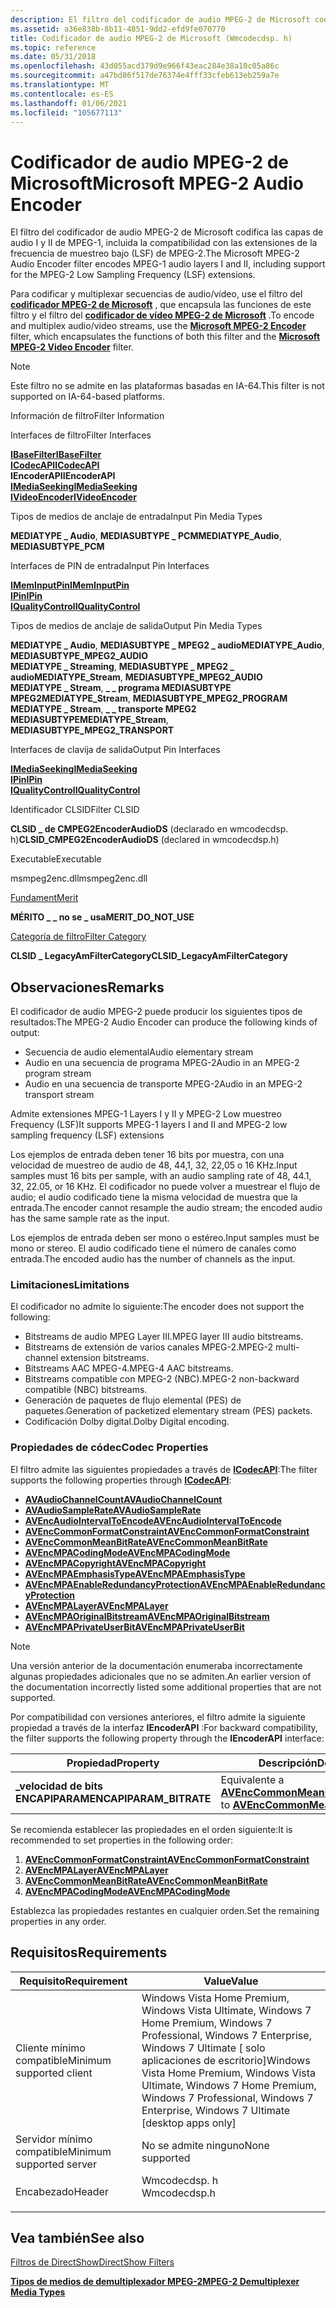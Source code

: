 ```yaml
---
description: El filtro del codificador de audio MPEG-2 de Microsoft codifica las capas de audio I y II de MPEG-1, incluida la compatibilidad con las extensiones de la frecuencia de muestreo bajo (LSF) de MPEG-2.
ms.assetid: a36e838b-8b11-4851-9dd2-efd9fe070770
title: Codificador de audio MPEG-2 de Microsoft (Wmcodecdsp. h)
ms.topic: reference
ms.date: 05/31/2018
ms.openlocfilehash: 43d055acd379d9e966f43eac284e38a10c05a86c
ms.sourcegitcommit: a47bd86f517de76374e4fff33cfeb613eb259a7e
ms.translationtype: MT
ms.contentlocale: es-ES
ms.lasthandoff: 01/06/2021
ms.locfileid: "105677113"
---
```

# <a name="microsoft-mpeg-2-audio-encoder"></a><span data-ttu-id="57567-103">Codificador de audio MPEG-2 de Microsoft</span><span class="sxs-lookup"><span data-stu-id="57567-103">Microsoft MPEG-2 Audio Encoder</span></span>

<span data-ttu-id="57567-104">El filtro del codificador de audio MPEG-2 de Microsoft codifica las capas de audio I y II de MPEG-1, incluida la compatibilidad con las extensiones de la frecuencia de muestreo bajo (LSF) de MPEG-2.</span><span class="sxs-lookup"><span data-stu-id="57567-104">The Microsoft MPEG-2 Audio Encoder filter encodes MPEG-1 audio layers I and II, including support for the MPEG-2 Low Sampling Frequency (LSF) extensions.</span></span>

<span data-ttu-id="57567-105">Para codificar y multiplexar secuencias de audio/vídeo, use el filtro del [**codificador MPEG-2 de Microsoft**](microsoft-mpeg-2-encoder.md) , que encapsula las funciones de este filtro y el filtro del [**codificador de vídeo MPEG-2 de Microsoft**](microsoft-mpeg-2-video-encoder.md) .</span><span class="sxs-lookup"><span data-stu-id="57567-105">To encode and multiplex audio/video streams, use the [**Microsoft MPEG-2 Encoder**](microsoft-mpeg-2-encoder.md) filter, which encapsulates the functions of both this filter and the [**Microsoft MPEG-2 Video Encoder**](microsoft-mpeg-2-video-encoder.md) filter.</span></span>

> [!Note]  
> <span data-ttu-id="57567-106">Este filtro no se admite en las plataformas basadas en IA-64.</span><span class="sxs-lookup"><span data-stu-id="57567-106">This filter is not supported on IA-64-based platforms.</span></span>

 



<span data-ttu-id="57567-107">Información de filtro</span><span class="sxs-lookup"><span data-stu-id="57567-107">Filter Information</span></span>

<span data-ttu-id="57567-108">Interfaces de filtro</span><span class="sxs-lookup"><span data-stu-id="57567-108">Filter Interfaces</span></span>

[<span data-ttu-id="57567-109">**IBaseFilter**</span><span class="sxs-lookup"><span data-stu-id="57567-109">**IBaseFilter**</span></span>](/windows/desktop/api/Strmif/nn-strmif-ibasefilter)<br/> [<span data-ttu-id="57567-110">**ICodecAPI**</span><span class="sxs-lookup"><span data-stu-id="57567-110">**ICodecAPI**</span></span>](/windows/desktop/api/Strmif/nn-strmif-icodecapi)<br/> <span data-ttu-id="57567-111">**IEncoderAPI**</span><span class="sxs-lookup"><span data-stu-id="57567-111">**IEncoderAPI**</span></span><br/> [<span data-ttu-id="57567-112">**IMediaSeeking**</span><span class="sxs-lookup"><span data-stu-id="57567-112">**IMediaSeeking**</span></span>](/windows/desktop/api/Strmif/nn-strmif-imediaseeking)<br/> [<span data-ttu-id="57567-113">**IVideoEncoder**</span><span class="sxs-lookup"><span data-stu-id="57567-113">**IVideoEncoder**</span></span>](/windows/win32/api/strmif/nn-strmif-ivideoencoder)<br/>

<span data-ttu-id="57567-114">Tipos de medios de anclaje de entrada</span><span class="sxs-lookup"><span data-stu-id="57567-114">Input Pin Media Types</span></span>

<span data-ttu-id="57567-115">**MEDIATYPE \_ Audio**, **MEDIASUBTYPE \_ PCM**</span><span class="sxs-lookup"><span data-stu-id="57567-115">**MEDIATYPE\_Audio**, **MEDIASUBTYPE\_PCM**</span></span>

<span data-ttu-id="57567-116">Interfaces de PIN de entrada</span><span class="sxs-lookup"><span data-stu-id="57567-116">Input Pin Interfaces</span></span>

[<span data-ttu-id="57567-117">**IMemInputPin**</span><span class="sxs-lookup"><span data-stu-id="57567-117">**IMemInputPin**</span></span>](/windows/desktop/api/Strmif/nn-strmif-imeminputpin)<br/> [<span data-ttu-id="57567-118">**IPin**</span><span class="sxs-lookup"><span data-stu-id="57567-118">**IPin**</span></span>](/windows/desktop/api/Strmif/nn-strmif-ipin)<br/> [<span data-ttu-id="57567-119">**IQualityControl**</span><span class="sxs-lookup"><span data-stu-id="57567-119">**IQualityControl**</span></span>](/windows/desktop/api/Strmif/nn-strmif-iqualitycontrol)<br/>

<span data-ttu-id="57567-120">Tipos de medios de anclaje de salida</span><span class="sxs-lookup"><span data-stu-id="57567-120">Output Pin Media Types</span></span>

<span data-ttu-id="57567-121">**MEDIATYPE \_ Audio**, **MEDIASUBTYPE \_ MPEG2 \_ audio**</span><span class="sxs-lookup"><span data-stu-id="57567-121">**MEDIATYPE\_Audio**, **MEDIASUBTYPE\_MPEG2\_AUDIO**</span></span><br/> <span data-ttu-id="57567-122">**MEDIATYPE \_ Streaming**, **MEDIASUBTYPE \_ MPEG2 \_ audio**</span><span class="sxs-lookup"><span data-stu-id="57567-122">**MEDIATYPE\_Stream**, **MEDIASUBTYPE\_MPEG2\_AUDIO**</span></span><br/> <span data-ttu-id="57567-123">**MEDIATYPE \_ Stream**, **\_ \_ programa MEDIASUBTYPE MPEG2**</span><span class="sxs-lookup"><span data-stu-id="57567-123">**MEDIATYPE\_Stream**, **MEDIASUBTYPE\_MPEG2\_PROGRAM**</span></span><br/> <span data-ttu-id="57567-124">**MEDIATYPE \_ Stream**, **\_ \_ transporte MPEG2 MEDIASUBTYPE**</span><span class="sxs-lookup"><span data-stu-id="57567-124">**MEDIATYPE\_Stream**, **MEDIASUBTYPE\_MPEG2\_TRANSPORT**</span></span><br/>

<span data-ttu-id="57567-125">Interfaces de clavija de salida</span><span class="sxs-lookup"><span data-stu-id="57567-125">Output Pin Interfaces</span></span>

[<span data-ttu-id="57567-126">**IMediaSeeking**</span><span class="sxs-lookup"><span data-stu-id="57567-126">**IMediaSeeking**</span></span>](/windows/desktop/api/Strmif/nn-strmif-imediaseeking)<br/> [<span data-ttu-id="57567-127">**IPin**</span><span class="sxs-lookup"><span data-stu-id="57567-127">**IPin**</span></span>](/windows/desktop/api/Strmif/nn-strmif-ipin)<br/> [<span data-ttu-id="57567-128">**IQualityControl**</span><span class="sxs-lookup"><span data-stu-id="57567-128">**IQualityControl**</span></span>](/windows/desktop/api/Strmif/nn-strmif-iqualitycontrol)<br/>

<span data-ttu-id="57567-129">Identificador CLSID</span><span class="sxs-lookup"><span data-stu-id="57567-129">Filter CLSID</span></span>

<span data-ttu-id="57567-130">**CLSID \_ de CMPEG2EncoderAudioDS** (declarado en wmcodecdsp. h)</span><span class="sxs-lookup"><span data-stu-id="57567-130">**CLSID\_CMPEG2EncoderAudioDS** (declared in wmcodecdsp.h)</span></span>

<span data-ttu-id="57567-131">Executable</span><span class="sxs-lookup"><span data-stu-id="57567-131">Executable</span></span>

<span data-ttu-id="57567-132">msmpeg2enc.dll</span><span class="sxs-lookup"><span data-stu-id="57567-132">msmpeg2enc.dll</span></span>

[<span data-ttu-id="57567-133">Fundament</span><span class="sxs-lookup"><span data-stu-id="57567-133">Merit</span></span>](merit.md)

<span data-ttu-id="57567-134">**MÉRITO \_ \_ no se \_ usa**</span><span class="sxs-lookup"><span data-stu-id="57567-134">**MERIT\_DO\_NOT\_USE**</span></span>

[<span data-ttu-id="57567-135">Categoría de filtro</span><span class="sxs-lookup"><span data-stu-id="57567-135">Filter Category</span></span>](filter-categories.md)

<span data-ttu-id="57567-136">**CLSID \_ LegacyAmFilterCategory**</span><span class="sxs-lookup"><span data-stu-id="57567-136">**CLSID\_LegacyAmFilterCategory**</span></span>



 

## <a name="remarks"></a><span data-ttu-id="57567-137">Observaciones</span><span class="sxs-lookup"><span data-stu-id="57567-137">Remarks</span></span>

<span data-ttu-id="57567-138">El codificador de audio MPEG-2 puede producir los siguientes tipos de resultados:</span><span class="sxs-lookup"><span data-stu-id="57567-138">The MPEG-2 Audio Encoder can produce the following kinds of output:</span></span>

-   <span data-ttu-id="57567-139">Secuencia de audio elemental</span><span class="sxs-lookup"><span data-stu-id="57567-139">Audio elementary stream</span></span>
-   <span data-ttu-id="57567-140">Audio en una secuencia de programa MPEG-2</span><span class="sxs-lookup"><span data-stu-id="57567-140">Audio in an MPEG-2 program stream</span></span>
-   <span data-ttu-id="57567-141">Audio en una secuencia de transporte MPEG-2</span><span class="sxs-lookup"><span data-stu-id="57567-141">Audio in an MPEG-2 transport stream</span></span>

<span data-ttu-id="57567-142">Admite extensiones MPEG-1 Layers I y II y MPEG-2 Low muestreo Frequency (LSF)</span><span class="sxs-lookup"><span data-stu-id="57567-142">It supports MPEG-1 layers I and II and MPEG-2 low sampling frequency (LSF) extensions</span></span>

<span data-ttu-id="57567-143">Los ejemplos de entrada deben tener 16 bits por muestra, con una velocidad de muestreo de audio de 48, 44,1, 32, 22,05 o 16 KHz.</span><span class="sxs-lookup"><span data-stu-id="57567-143">Input samples must 16 bits per sample, with an audio sampling rate of 48, 44.1, 32, 22.05, or 16 KHz.</span></span> <span data-ttu-id="57567-144">El codificador no puede volver a muestrear el flujo de audio; el audio codificado tiene la misma velocidad de muestra que la entrada.</span><span class="sxs-lookup"><span data-stu-id="57567-144">The encoder cannot resample the audio stream; the encoded audio has the same sample rate as the input.</span></span>

<span data-ttu-id="57567-145">Los ejemplos de entrada deben ser mono o estéreo.</span><span class="sxs-lookup"><span data-stu-id="57567-145">Input samples must be mono or stereo.</span></span> <span data-ttu-id="57567-146">El audio codificado tiene el número de canales como entrada.</span><span class="sxs-lookup"><span data-stu-id="57567-146">The encoded audio has the number of channels as the input.</span></span>

### <a name="limitations"></a><span data-ttu-id="57567-147">Limitaciones</span><span class="sxs-lookup"><span data-stu-id="57567-147">Limitations</span></span>

<span data-ttu-id="57567-148">El codificador no admite lo siguiente:</span><span class="sxs-lookup"><span data-stu-id="57567-148">The encoder does not support the following:</span></span>

-   <span data-ttu-id="57567-149">Bitstreams de audio MPEG Layer III.</span><span class="sxs-lookup"><span data-stu-id="57567-149">MPEG layer III audio bitstreams.</span></span>
-   <span data-ttu-id="57567-150">Bitstreams de extensión de varios canales MPEG-2.</span><span class="sxs-lookup"><span data-stu-id="57567-150">MPEG-2 multi-channel extension bitstreams.</span></span>
-   <span data-ttu-id="57567-151">Bitstreams AAC MPEG-4.</span><span class="sxs-lookup"><span data-stu-id="57567-151">MPEG-4 AAC bitstreams.</span></span>
-   <span data-ttu-id="57567-152">Bitstreams compatible con MPEG-2 (NBC).</span><span class="sxs-lookup"><span data-stu-id="57567-152">MPEG-2 non-backward compatible (NBC) bitstreams.</span></span>
-   <span data-ttu-id="57567-153">Generación de paquetes de flujo elemental (PES) de paquetes.</span><span class="sxs-lookup"><span data-stu-id="57567-153">Generation of packetized elementary stream (PES) packets.</span></span>
-   <span data-ttu-id="57567-154">Codificación Dolby digital.</span><span class="sxs-lookup"><span data-stu-id="57567-154">Dolby Digital encoding.</span></span>

### <a name="codec-properties"></a><span data-ttu-id="57567-155">Propiedades de códec</span><span class="sxs-lookup"><span data-stu-id="57567-155">Codec Properties</span></span>

<span data-ttu-id="57567-156">El filtro admite las siguientes propiedades a través de [**ICodecAPI**](/windows/desktop/api/Strmif/nn-strmif-icodecapi):</span><span class="sxs-lookup"><span data-stu-id="57567-156">The filter supports the following properties through [**ICodecAPI**](/windows/desktop/api/Strmif/nn-strmif-icodecapi):</span></span>

-   [<span data-ttu-id="57567-157">**AVAudioChannelCount**</span><span class="sxs-lookup"><span data-stu-id="57567-157">**AVAudioChannelCount**</span></span>](avaudiochannelcount-property.md)
-   [<span data-ttu-id="57567-158">**AVAudioSampleRate**</span><span class="sxs-lookup"><span data-stu-id="57567-158">**AVAudioSampleRate**</span></span>](avaudiosamplerate-property.md)
-   [<span data-ttu-id="57567-159">**AVEncAudioIntervalToEncode**</span><span class="sxs-lookup"><span data-stu-id="57567-159">**AVEncAudioIntervalToEncode**</span></span>](avencaudiointervaltoencode-property.md)
-   [<span data-ttu-id="57567-160">**AVEncCommonFormatConstraint**</span><span class="sxs-lookup"><span data-stu-id="57567-160">**AVEncCommonFormatConstraint**</span></span>](avenccommonformatconstraint-property.md)
-   [<span data-ttu-id="57567-161">**AVEncCommonMeanBitRate**</span><span class="sxs-lookup"><span data-stu-id="57567-161">**AVEncCommonMeanBitRate**</span></span>](avenccommonmeanbitrate-property.md)
-   [<span data-ttu-id="57567-162">**AVEncMPACodingMode**</span><span class="sxs-lookup"><span data-stu-id="57567-162">**AVEncMPACodingMode**</span></span>](avencmpacodingmode-property.md)
-   [<span data-ttu-id="57567-163">**AVEncMPACopyright**</span><span class="sxs-lookup"><span data-stu-id="57567-163">**AVEncMPACopyright**</span></span>](avencmpacopyright-property.md)
-   [<span data-ttu-id="57567-164">**AVEncMPAEmphasisType**</span><span class="sxs-lookup"><span data-stu-id="57567-164">**AVEncMPAEmphasisType**</span></span>](avencmpaemphasistype-property.md)
-   [<span data-ttu-id="57567-165">**AVEncMPAEnableRedundancyProtection**</span><span class="sxs-lookup"><span data-stu-id="57567-165">**AVEncMPAEnableRedundancyProtection**</span></span>](avencmpaenableredundancyprotection-property.md)
-   [<span data-ttu-id="57567-166">**AVEncMPALayer**</span><span class="sxs-lookup"><span data-stu-id="57567-166">**AVEncMPALayer**</span></span>](avencmpalayer-property.md)
-   [<span data-ttu-id="57567-167">**AVEncMPAOriginalBitstream**</span><span class="sxs-lookup"><span data-stu-id="57567-167">**AVEncMPAOriginalBitstream**</span></span>](avencmpaoriginalbitstream-property.md)
-   [<span data-ttu-id="57567-168">**AVEncMPAPrivateUserBit**</span><span class="sxs-lookup"><span data-stu-id="57567-168">**AVEncMPAPrivateUserBit**</span></span>](avencmpaprivateuserbit-property.md)

> [!Note]  
> <span data-ttu-id="57567-169">Una versión anterior de la documentación enumeraba incorrectamente algunas propiedades adicionales que no se admiten.</span><span class="sxs-lookup"><span data-stu-id="57567-169">An earlier version of the documentation incorrectly listed some additional properties that are not supported.</span></span>

 

<span data-ttu-id="57567-170">Por compatibilidad con versiones anteriores, el filtro admite la siguiente propiedad a través de la interfaz **IEncoderAPI** :</span><span class="sxs-lookup"><span data-stu-id="57567-170">For backward compatibility, the filter supports the following property through the **IEncoderAPI** interface:</span></span>



| <span data-ttu-id="57567-171">Propiedad</span><span class="sxs-lookup"><span data-stu-id="57567-171">Property</span></span>                 | <span data-ttu-id="57567-172">Descripción</span><span class="sxs-lookup"><span data-stu-id="57567-172">Description</span></span>                                                                      |
|--------------------------|----------------------------------------------------------------------------------|
| <span data-ttu-id="57567-173">**\_velocidad de bits ENCAPIPARAM**</span><span class="sxs-lookup"><span data-stu-id="57567-173">**ENCAPIPARAM\_BITRATE**</span></span> | <span data-ttu-id="57567-174">Equivalente a [**AVEncCommonMeanBitRate**](avenccommonmeanbitrate-property.md).</span><span class="sxs-lookup"><span data-stu-id="57567-174">Equivalent to [**AVEncCommonMeanBitRate**](avenccommonmeanbitrate-property.md).</span></span> |



 

<span data-ttu-id="57567-175">Se recomienda establecer las propiedades en el orden siguiente:</span><span class="sxs-lookup"><span data-stu-id="57567-175">It is recommended to set properties in the following order:</span></span>

1.  [<span data-ttu-id="57567-176">**AVEncCommonFormatConstraint**</span><span class="sxs-lookup"><span data-stu-id="57567-176">**AVEncCommonFormatConstraint**</span></span>](avenccommonformatconstraint-property.md)
2.  [<span data-ttu-id="57567-177">**AVEncMPALayer**</span><span class="sxs-lookup"><span data-stu-id="57567-177">**AVEncMPALayer**</span></span>](avencmpalayer-property.md)
3.  [<span data-ttu-id="57567-178">**AVEncCommonMeanBitRate**</span><span class="sxs-lookup"><span data-stu-id="57567-178">**AVEncCommonMeanBitRate**</span></span>](avenccommonmeanbitrate-property.md)
4.  [<span data-ttu-id="57567-179">**AVEncMPACodingMode**</span><span class="sxs-lookup"><span data-stu-id="57567-179">**AVEncMPACodingMode**</span></span>](avencmpacodingmode-property.md)

<span data-ttu-id="57567-180">Establezca las propiedades restantes en cualquier orden.</span><span class="sxs-lookup"><span data-stu-id="57567-180">Set the remaining properties in any order.</span></span>

## <a name="requirements"></a><span data-ttu-id="57567-181">Requisitos</span><span class="sxs-lookup"><span data-stu-id="57567-181">Requirements</span></span>



| <span data-ttu-id="57567-182">Requisito</span><span class="sxs-lookup"><span data-stu-id="57567-182">Requirement</span></span> | <span data-ttu-id="57567-183">Value</span><span class="sxs-lookup"><span data-stu-id="57567-183">Value</span></span> |
|-------------------------------------|-------------------------------------------------------------------------------------------------------------------------------------------------------------------------------|
| <span data-ttu-id="57567-184">Cliente mínimo compatible</span><span class="sxs-lookup"><span data-stu-id="57567-184">Minimum supported client</span></span><br/> | <span data-ttu-id="57567-185">Windows Vista Home Premium, Windows Vista Ultimate, Windows 7 Home Premium, Windows 7 Professional, Windows 7 Enterprise, Windows 7 Ultimate \[ solo aplicaciones de escritorio\]</span><span class="sxs-lookup"><span data-stu-id="57567-185">Windows Vista Home Premium, Windows Vista Ultimate, Windows 7 Home Premium, Windows 7 Professional, Windows 7 Enterprise, Windows 7 Ultimate \[desktop apps only\]</span></span><br/> |
| <span data-ttu-id="57567-186">Servidor mínimo compatible</span><span class="sxs-lookup"><span data-stu-id="57567-186">Minimum supported server</span></span><br/> | <span data-ttu-id="57567-187">No se admite ninguno</span><span class="sxs-lookup"><span data-stu-id="57567-187">None supported</span></span><br/>                                                                                                                                                     |
| <span data-ttu-id="57567-188">Encabezado</span><span class="sxs-lookup"><span data-stu-id="57567-188">Header</span></span><br/>                   | <dl> <span data-ttu-id="57567-189"><dt>Wmcodecdsp. h</dt></span><span class="sxs-lookup"><span data-stu-id="57567-189"><dt>Wmcodecdsp.h</dt></span></span> </dl>                                                                                       |



## <a name="see-also"></a><span data-ttu-id="57567-190">Vea también</span><span class="sxs-lookup"><span data-stu-id="57567-190">See also</span></span>

<dl> <dt>

[<span data-ttu-id="57567-191">Filtros de DirectShow</span><span class="sxs-lookup"><span data-stu-id="57567-191">DirectShow Filters</span></span>](directshow-filters.md)
</dt> <dt>

[<span data-ttu-id="57567-192">**Tipos de medios de demultiplexador MPEG-2**</span><span class="sxs-lookup"><span data-stu-id="57567-192">**MPEG-2 Demultiplexer Media Types**</span></span>](mpeg-2-demultiplexer-media-types.md)
</dt> </dl>

 

 
